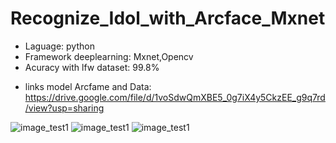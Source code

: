# Recognize_Idol_with_Arcface_Mxnet
+ Laguage: python
+ Framework deeplearning: Mxnet,Opencv
+ Acuracy with lfw dataset: 99.8%

- links model Arcfame and Data: https://drive.google.com/file/d/1voSdwQmXBE5_0g7iX4y5CkzEE_g9q7rd/view?usp=sharing

![image_test1](https://user-images.githubusercontent.com/26379922/58153997-bbdad780-7c9a-11e9-9e57-b13b2b540c0d.jpg)
![image_test1](https://user-images.githubusercontent.com/26379922/58154428-c5b10a80-7c9b-11e9-942f-1b695497f0ca.jpg)
![image_test1](https://user-images.githubusercontent.com/26379922/58154591-2e988280-7c9c-11e9-998f-eaea297744dc.jpg)
